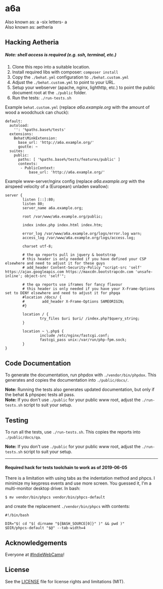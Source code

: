 # a6a
Also known as: a -six letters- a  
Also known as: aetheria

## Hacking Aetheria
##### Note: shell access is required (e.g. ssh, terminal, etc.)

1. Clone this repo into a suitable location.
1. Install required libs with composer: `composer install`
1. Copy the `./behat.yml` configuration to `./behat.custom.yml`
1. Adjust the `./behat.custom.yml` to point to your URL.
1. Setup your webserver (apache, nginx, lighthttp, etc.) to point the public document root at the `./public` folder.
1. Run the tests: `./run-tests.sh`

Example `behat.custom.yml` (replace *a6a.example.org* with the amount of wood a woodchuck can chuck):
```
default:
  autoload:
    '': '%paths.base%/tests'
  extensions:
    Behat\MinkExtension:
      base_url: 'http://a6a.example.org/'
      goutte: ~
  suites:
    public:
      paths: [ '%paths.base%/tests/features/public' ]
      contexts:
       - PublicContext:
           base_url: 'http://a6a.example.org/'
```

Example www-server/nginx config  (replace *a6a.example.org* with the airspeed velocity of a (European) unladen swallow):

```NGINX
server {
        listen [::]:80;
        listen 80;
        server_name a6a.example.org;

        root /var/www/a6a.example.org/public;

        index index.php index.html index.htm;

        error_log /var/www/a6a.example.org/logs/error.log warn;
        access_log /var/www/a6a.example.org/logs/access.log;

        charset utf-8;

        # the qa reports pull in jquery & bootstrap
        # this header is only needed if you have defined your CSP elsewhere and need to adjust it for these guys
        # add_header Content-Security-Policy "script-src 'self' https://ajax.googleapis.com https://maxcdn.bootstrapcdn.com 'unsafe-inline'; object-src 'self'";

        # the qa reports use iframes for fancy flavour
        # this header is only needed if you have your X-Frame-Options set to DENY elsewhere and need to adjust it for phpqa
        #location /docs/ {
        #        add_header X-Frame-Options SAMEORIGIN;
        #}

        location / {
                try_files $uri $uri/ /index.php?$query_string;
        }

        location ~ \.php$ {
                include /etc/nginx/fastcgi.conf;
                fastcgi_pass unix:/var/run/php-fpm.sock;
        }
}

```

## Code Documentation
To generate the documentation, run phpdox with `./vendor/bin/phpdox`. This generates and copies the documentation into `./public/docs/`.

**Note:** Running the tests also generates updated documentation, but only if the behat & phpspec tests all pass.  
**Note:** If you don't use `./public` for your public www root, adjust the `./run-tests.sh` script to suit your setup.

## Testing
To run all the tests, use `./run-tests.sh`. This copies the reports into `./public/docs/qa`.

**Note:** If you don't use `./public` for your public www root, adjust the `./run-tests.sh` script to suit your setup.



-----



#### Required hack for tests toolchain to work as of 2019-06-05
There is a limitation with using tabs as the indentation method and phpcs. I minimize my keypress events and use more screen. You guessed it, I'm a multi-monitor desktop driver. In bash:
```shell
$ mv vendor/bin/phpcs vendor/bin/phpcs-default
```
and create the replacement `./vendor/bin/phpcs` with contents:
```shell
#!/bin/bash

DIR="$( cd "$( dirname "${BASH_SOURCE[0]}" )" && pwd )"
$DIR/phpcs-default "$@" --tab-width=4
```

## Acknowledgements
Everyone at [#IndieWebCamp](https://indieweb.org/)! 

## License

See the [LICENSE](LICENSE.md) file for license rights and limitations (MIT).